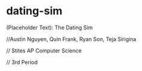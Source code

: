 # dating-sim
(Placeholder Text): The Dating Sim

//Austin Nguyen, Quin Frank, Ryan Son, Teja Sirigina

// Stites AP Computer Science

// 3rd Period
